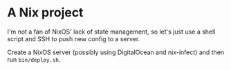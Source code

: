 # A Nix project

I'm not a fan of NixOS' lack of state management, so let's just use a shell
script and SSH to push new config to a server.

Create a NixOS server (possibly using DigitalOcean and nix-infect) and then
run `bin/deploy.sh`.
